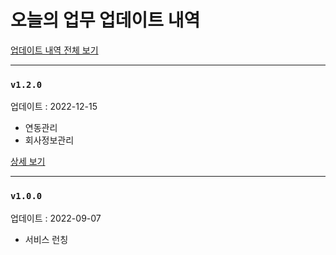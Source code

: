 # 오늘의 업무 업데이트 내역

[업데이트 내역 전체 보기](https://github.com/dreamyoungs/onul-works-release-note/releases)

---
### `v1.2.0`
업데이트 : 2022-12-15

- 연동관리
- 회사정보관리

[상세 보기](https://github.com/dreamyoungs/onul-works-release-note/releases/tag/v1.2.0)

---
### `v1.0.0`
업데이트 : 2022-09-07

- 서비스 런칭
